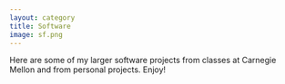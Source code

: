 ```yaml
---
layout: category
title: Software
image: sf.png
---
```


Here are some of my larger software projects from classes at Carnegie Mellon and from personal projects. Enjoy!
